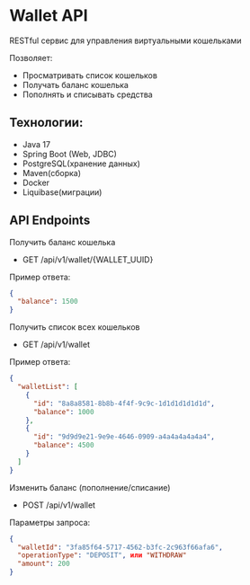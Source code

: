 # Wallet API

RESTful сервис для управления виртуальными кошельками

Позволяет:
- Просматривать список кошельков
- Получать баланс кошелька
- Пополнять и списывать средства
## Технологии:
- Java 17
- Spring Boot (Web, JDBC)
- PostgreSQL(хранение данных)
- Maven(сборка)
- Docker
- Liquibase(миграции)
## API Endpoints

Получить баланс кошелька
- GET /api/v1/wallet/{WALLET_UUID}

Пример ответа:
```json
{
  "balance": 1500
}
```
Получить список всех кошельков
- GET /api/v1/wallet

Пример ответа:
```json
{
  "walletList": [
    {
      "id": "8a8a8581-8b8b-4f4f-9c9c-1d1d1d1d1d1d",
      "balance": 1000
    },
    {
      "id": "9d9d9e21-9e9e-4646-0909-a4a4a4a4a4a4",
      "balance": 4500
    }
  ]
}
```
Изменить баланс (пополнение/списание)
- POST /api/v1/wallet

Параметры запроса:
```json
{
  "walletId": "3fa85f64-5717-4562-b3fc-2c963f66afa6",
  "operationType": "DEPOSIT", или "WITHDRAW"
  "amount": 200
}
```
